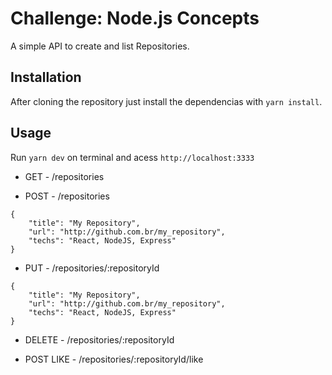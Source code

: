 # Challenge: Node.js Concepts

A simple API to create and list Repositories.

## Installation

After cloning the repository just install the dependencias with `yarn install`.

## Usage

Run `yarn dev` on terminal and acess `http://localhost:3333`

- GET - /repositories

- POST - /repositories
```
{
    "title": "My Repository",
    "url": "http://github.com.br/my_repository",
    "techs": "React, NodeJS, Express"
}
```

- PUT - /repositories/:repositoryId
```
{
    "title": "My Repository",
    "url": "http://github.com.br/my_repository",
    "techs": "React, NodeJS, Express"
}
```

- DELETE - /repositories/:repositoryId

- POST LIKE - /repositories/:repositoryId/like
